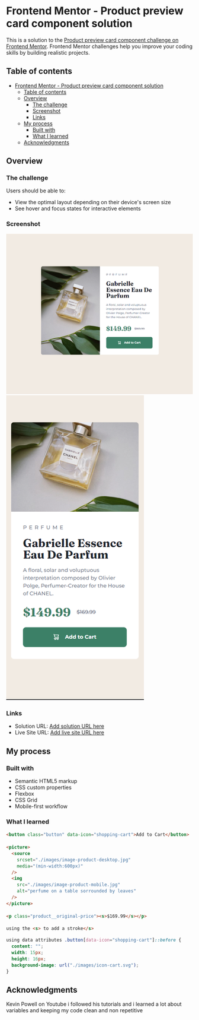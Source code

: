 # Frontend Mentor - Product preview card component solution

This is a solution to the [Product preview card component challenge on Frontend Mentor](https://www.frontendmentor.io/challenges/product-preview-card-component-GO7UmttRfa). Frontend Mentor challenges help you improve your coding skills by building realistic projects.

## Table of contents

- [Frontend Mentor - Product preview card component solution](#frontend-mentor---product-preview-card-component-solution)
  - [Table of contents](#table-of-contents)
  - [Overview](#overview)
    - [The challenge](#the-challenge)
    - [Screenshot](#screenshot)
    - [Links](#links)
  - [My process](#my-process)
    - [Built with](#built-with)
    - [What I learned](#what-i-learned)
  - [Acknowledgments](#acknowledgments)

## Overview

### The challenge

Users should be able to:

- View the optimal layout depending on their device's screen size
- See hover and focus states for interactive elements

### Screenshot

![](./sc-desktop.png)
![](./sc-mobile.png)

### Links

- Solution URL: [Add solution URL here](https://your-solution-url.com)
- Live Site URL: [Add live site URL here](https://your-live-site-url.com)

## My process

### Built with

- Semantic HTML5 markup
- CSS custom properties
- Flexbox
- CSS Grid
- Mobile-first workflow

### What I learned

```html
<button class="button" data-icon="shopping-cart">Add to Cart</button>

<picture>
  <source
    srcset="./images/image-product-desktop.jpg"
    media="(min-width:600px)"
  />
  <img
    src="./images/image-product-mobile.jpg"
    alt="perfume on a table sorrounded by leaves"
  />
</picture>

<p class="product__original-price"><s>$169.99</s></p>

using the <s> to add a stroke</s>
```

```css
using data attributes .button[data-icon="shopping-cart"]::before {
  content: "";
  width: 15px;
  height: 16px;
  background-image: url("./images/icon-cart.svg");
}
```

## Acknowledgments

Kevin Powell on Youtube i followed his tutorials and i learned a lot about variables and keeping my code clean and non repetitive
